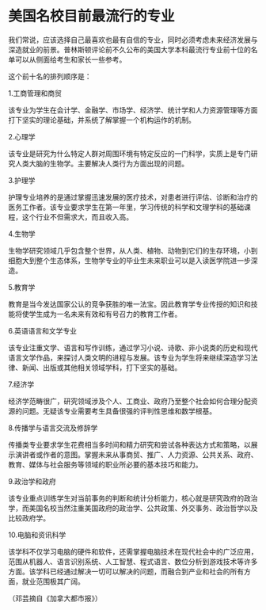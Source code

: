 # 美国名校目前最流行的专业

我们常说，应该选择自己最喜欢也最有自信的专业，同时必须考虑未来经济发展与深造就业的前景。普林斯顿评论前不久公布的美国大学本科最流行专业前十位的名单可以从侧面给考生和家长一些参考。 

这个前十名的排列顺序是： 

1.工商管理和商贸 

该专业为学生在会计学、金融学、市场学、经济学、统计学和人力资源管理等方面打下坚实的理论基础，并系统了解掌握一个机构运作的机制。 

2.心理学 

该专业是研究为什么特定人群对周围环境有特定反应的一门科学，实质上是专门研究人类大脑的生物学。主要解决人类行为方面出现的问题。 

3.护理学 

护理专业培养的是通过掌握迅速发展的医疗技术，对患者进行评估、诊断和治疗的医务工作者。该专业要求学生在第一年里，学习传统的科学和文理学科的基础课程，这个行业不但需求大，而且收入高。 

4.生物学 

生物学研究领域几乎包含整个世界，从人类、植物、动物到它们的生存环境，小到细胞大到整个生态体系，生物学专业的毕业生未来职业可以是入读医学院进一步深造。 

5.教育学 

教育是当今发达国家公认的竞争获胜的唯一法宝。因此教育学专业传授的知识和技能将使学生成为一名未来有效和有号召力的教育工作者。 

6.英语语言和文学专业 

该专业注重文学、语言和写作训练，通过学习小说、诗歌、非小说类的历史和现代语言文学作品，来探讨人类文明的进程与发展。该专业为学生将来继续深造学习法律、新闻、出版或其他相关领域学科，打下坚实的基础。 

7.经济学 

经济学范畴很广，研究领域涉及个人、工商业、政府乃至整个社会如何合理分配资源的问题。无疑该专业需要考生具备很强的评判性思维和数学根基。 

8.传播学与语言交流及修辞学 

传播类专业要求学生花费相当多时间和精力研究和尝试各种表达方式和策略，以展示演讲者或作者的意图。掌握未来从事商贸、推广、人力资源、公共关系、政府、教育、媒体与社会服务等领域的职业所必要的基本技巧和能力。 

9.政治学和政府 

该专业重点训练学生对当前事务的判断和统计分析能力，核心就是研究政府的政治学，而美国名校当然注重美国政府的政治学、公共政策、外交事务、政治哲学以及比较政府学。 

10.电脑和资讯科学 

该学科不仅学习电脑的硬件和软件，还需掌握电脑技术在现代社会中的广泛应用，范围从机器人、语言识别系统、人工智慧、程式语言、数位分析到游戏技术等许多方面。该学科已经通过解决一切可以解决的问题，而融合到产业和社会的所有方面，就业范围极其广阔。 

（邓芸摘自《加拿大都市报》）